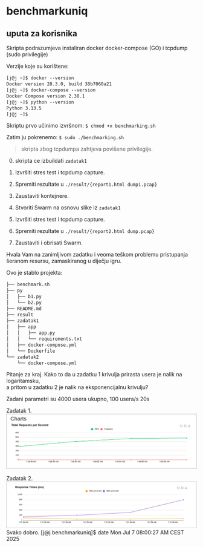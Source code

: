 # benchmarkuniq

## uputa za korisnika
Skripta podrazumjeva instaliran docker docker-compose (GO) i tcpdump (sudo privilegije)

Verzije koje su korištene:
```
[j@j ~]$ docker --version
Docker version 28.3.0, build 38b7060a21
[j@j ~]$ docker-compose --version
Docker Compose version 2.38.1
[j@j ~]$ python --version
Python 3.13.5
[j@j ~]$ 
```
Skriptu prvo učinimo izvršnom:
`$ chmod +x benchmarking.sh`

Zatim ju pokrenemo:
`$ sudo ./benchmarking.sh`

> skripta zbog tcpdumpa zahtjeva povišene privilegije.

0. skripta ce izbuildati `zadatak1`

1. Izvršiti stres test i tcpdump capture. 

2. Spremiti rezultate u `./result/{report1.html dump1.pcap}`

3. Zaustaviti kontejnere. 

4. Stvoriti Swarm na osnovu slike iz `zadatak1`

5. Izvršiti stres test i tcpdump capture.

6. Spremiti rezultate u `./result/{report2.html dump.pcap}`

7. Zaustaviti i obrisati Swarm.

Hvala Vam na zanimljivom zadatku i veoma teškom problemu pristupanja šeranom resursu, zamaskiranog u diječju igru.  

Ovo je stablo projekta: 
```
├── benchmark.sh
├── py
│   ├── b1.py
│   └── b2.py
├── README.md
├── result
├── zadatak1
│   ├── app
│   │   ├── app.py
│   │   └── requirements.txt
│   ├── docker-compose.yml
│   └── Dockerfile
└── zadatak2
    └── docker-compose.yml
```
Pitanje za kraj. Kako to da u zadatku 1 krivulja prirasta usera je nalik na logaritamsku,  
a pritom u zadatku 2 je nalik na eksponencijalnu krivulju?

Zadani parametri su 4000 usera ukupno, 100 usera/s 20s 

Zadatak 1.
![Alt text](20250707_08h21m39s_grim.png)

Zadatak 2.
![Alt text](20250707_08h14m20s_grim.png)
Svako dobro. 
[j@j benchmarkuniq]$ date
Mon Jul  7 08:00:27 AM CEST 2025

